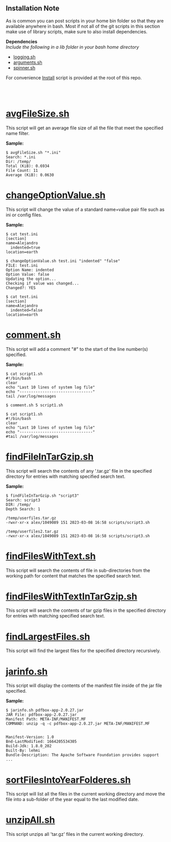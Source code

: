 ## Installation Note
As is common you can post scripts in your home bin folder so that they are available anywhere in bash. Most if not all of the git scripts in this section make use of library scripts, make sure to also install dependencies.

**Dependencies**  
  _Include the following in a lib folder in your bash home directory_  
  - [logging.sh](../linux/lib/docs/arguments.sh.md)
  - [arguments.sh](../linux/lib/docs/arguments.sh.md)
  - [spinner.sh](../linux/lib/docs/spinner.sh.md)

  For convenience [Install](../docs/install.sh.md) script is provided at the root of this repo.

<br><br>

# [avgFileSize.sh](avgFileSize.sh)
This script will get an average file size of all the file that meet the specified name filter.

**Sample:**
```
$ avgFileSize.sh "*.ini"
Search: *.ini
Dir: /temp/
Total (KiB): 0.6934
File Count: 11
Average (KiB): 0.0630
```

# [changeOptionValue.sh](changeOptionValue.sh)
This script will change the value of a standard name=value pair file such as ini or config files.

**Sample:**
```
$ cat test.ini
[section]
name=Alejandro
  indented=true
location=earth

$ changeOptionValue.sh test.ini "indented" "false"
FILE: test.ini
Option Name: indented
Option Value: false
Updating the option...
Checking if value was changed...
Changed?: YES

$ cat test.ini
[section]
name=Alejandro
  indented=false
location=earth
```

# [comment.sh](comment.sh)
This script will add a comment "#" to the start of the line number(s) specified.

**Sample:**
```
$ cat script1.sh
#!/bin/bash
clear
echo "Last 10 lines of system log file"
echo "--------------------------------"
tail /var/log/messages

$ comment.sh 5 script1.sh

$ cat script1.sh
#!/bin/bash
clear
echo "Last 10 lines of system log file"
echo "--------------------------------"
#tail /var/log/messages
```

# [findFileInTarGzip.sh](findFileInTarGzip.sh)
This script will search the contents of any '.tar.gz' file in the specified directory for entries with matching specified search text.

**Sample:**
```
$ findFileInTarGzip.sh "script3"
Search: script3
DIR: /temp/
Depth Search: 1

/temp/userfiles.tar.gz
-rwxr-xr-x alex/1049089 151 2023-03-08 16:58 scripts/script3.sh

/temp/userfiles2.tar.gz
-rwxr-xr-x alex/1049089 151 2023-03-08 16:58 scripts/script3.sh
```

# [findFilesWithText.sh](findFilesWithText.sh)
This script will search the contents of file in sub-directories from the working path for content that matches the specified search text.

# [findFilesWithTextInTarGzip.sh](findFilesWithTextInTarGzip.sh)
This script will search the contents of tar gzip files in the specified directory for entries with matching specified search text.

# [findLargestFiles.sh](findLargestFiles.sh)
This script will find the largest files for the specified directory recursively.

# [jarinfo.sh](jarinfo.sh)
This script will display the contents of the manifest file inside of the jar file specified.

**Sample:**
```
$ jarinfo.sh pdfbox-app-2.0.27.jar
JAR File: pdfbox-app-2.0.27.jar
Manifest Path: META-INF/MANIFEST.MF
COMMAND: unzip -q -c pdfbox-app-2.0.27.jar META-INF/MANIFEST.MF


Manifest-Version: 1.0
Bnd-LastModified: 1664205534305
Build-Jdk: 1.8.0_202
Built-By: lehmi
Bundle-Description: The Apache Software Foundation provides support
...
```

# [sortFilesIntoYearFolderes.sh](sortFilesIntoYearFolderes.sh)
This script will list all the files in the current working directory and move the file into a sub-folder of the year equal to the last modified date.

# [unzipAll.sh](unzipAll.sh)
This script unzips all 'tar.gz' files in the current working directory.
